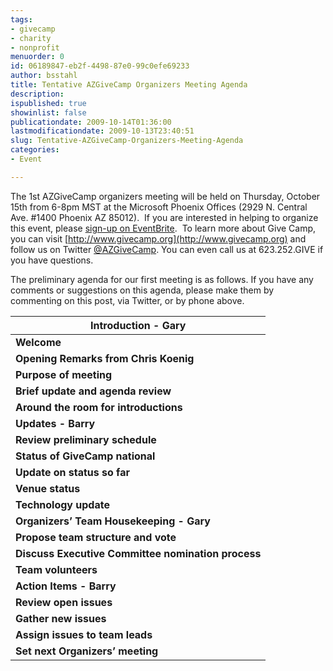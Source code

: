 ```yaml
---
tags:
- givecamp
- charity
- nonprofit
menuorder: 0
id: 06189847-eb2f-4498-87e0-99c0efe69233
author: bsstahl
title: Tentative AZGiveCamp Organizers Meeting Agenda
description: 
ispublished: true
showinlist: false
publicationdate: 2009-10-14T01:36:00
lastmodificationdate: 2009-10-13T23:40:51
slug: Tentative-AZGiveCamp-Organizers-Meeting-Agenda
categories:
- Event

---
```


The 1st AZGiveCamp organizers meeting will be held on Thursday, October 15th from 6-8pm MST at the Microsoft Phoenix Offices (2929 N. Central Ave. #1400 Phoenix AZ 85012).  If you are interested in helping to organize this event, please [sign-up on EventBrite](http://azgivecamp2009orgmeeting.eventbrite.com/).  To learn more about Give Camp, you can visit [http://www.givecamp.org](http://www.givecamp.org) and follow us on Twitter [@AZGiveCamp](http://www.twitter.com/azgivecamp). You can even call us at 623.252.GIVE if you have questions.

The preliminary agenda for our first meeting is as follows. If you have any comments or suggestions on this agenda, please make them by commenting on this post, via Twitter, or by phone above.


| **Introduction - Gary** |
| --- |
| **Welcome** | Call-to-order, welcome & introduce Chris Koenig |
| **Opening Remarks from Chris Koenig** | Brief introduction to GiveCamp and call-to-action. |
| **Purpose of meeting** | Let everyone know why we are here |
| **Brief update and agenda review** | Give brief update on where we are, and review the agenda |
| **Around the room for introductions** | Who are you? What were you hoping to bring to GiveCamp?  |
| **Updates - Barry** |
| **Review preliminary schedule** | We are targeting February for the event, but we need to develop a more detailed schedule.  |
| **Status of GiveCamp national** | Review of GiveCamp national, and what they have going on. Make everyone is aware of the regular conference call, legal structure, etc. |
| **Update on status so far** | Review the work already accomplished including known sponsors (Microsoft, etc), proposed standards, and relationships with other  Camps. |
| **Venue status** | Review why we think venue is such a big deal, and where we stand. |
| **Technology update** | Review where we are on azgivecamp.org, etc. |
| **Organizers’ Team Housekeeping - Gary** |
| **Propose team structure and vote** | Review proposed team structure and open for discussion, better ideas, and settle on what we want to do. |
| **Discuss Executive Committee nomination process** | Solicit volunteers via email and produce ballot for next meeting. |
| **Team volunteers** | Get volunteers for teams. |
| **Action Items - Barry** |
| **Review open issues** | Share the list of open issues. |
| **Gather new issues** | Solicit new issues.  |
| **Assign issues to team leads** | Assign the issues we can to the team leads. |
| **Set next Organizers’ meeting** | Set date/time for next Organizers’ meeting. Encourage team leads to set their own meetings and keep the Organizers Team updated. |


